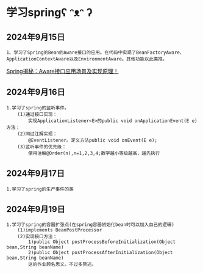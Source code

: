 # 学习springʕ ᵔᴥᵔ ʔ

## 2024年9月15日
    1、学习了Spring的Bean的Aware接口的应用。在代码中实现了BeanFactoryAware、
    ApplicationContextAware以及EnvironmentAware。其他功能以此类推。
[Spring揭秘：Aware接口应用场景及实现原理！](https://blog.csdn.net/qusikao/article/details/136631127)
    
## 2024年9月16日
    1.学习了spring的监听事件。
        (1)通过接口实现：
            实现ApplicationListener<E>的public void onApplicationEvent(E e)方法；
        (2)同过注解实现：
            @EventListener。定义方法public void onEvent(E e);
        (3)监听事件的优先级：  
            使用注解@Order(n),n=1,2,3,4;数字越小等级越高，越先执行
## 2024年9月17日
    1.学习了spring的生产事件的类

## 2024年9月19日
    1.学习了spring的容器扩张点(在spring容器初始化bean时可以加入自己的逻辑)
        (1)implements BeanPostProcessor
        (2)实现接口方法：
            1)public Object postProcessBeforeInitialization(Object bean,String beanName)
            2)public Object postProcessAfterInitialization(Object bean,String beanName)
            这的作业顾名思义。不过多赘述。
